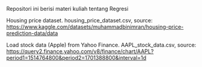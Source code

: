 Repositori ini berisi materi kuliah tentang Regresi

Housing price dataset. housing_price_dataset.csv, source: https://www.kaggle.com/datasets/muhammadbinimran/housing-price-prediction-data/data

Load stock data (Apple) from Yahoo Finance. AAPL_stock_data.csv, source: https://query2.finance.yahoo.com/v8/finance/chart/AAPL?period1=1514764800&period2=1701388800&interval=1d
